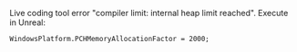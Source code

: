 Live coding tool error "compiler limit: internal heap limit reached".
Execute in Unreal:
```
WindowsPlatform.PCHMemoryAllocationFactor = 2000;
```

